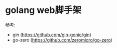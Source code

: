 # golang web脚手架
参考:
- gin (https://github.com/gin-gonic/gin)
- go-zero (https://github.com/zeromicro/go-zero)